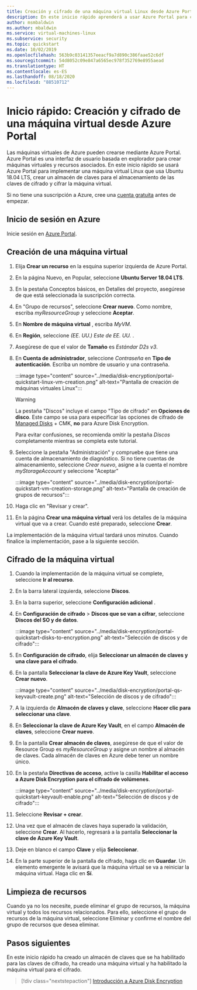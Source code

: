 ```yaml
---
title: Creación y cifrado de una máquina virtual Linux desde Azure Portal
description: En este inicio rápido aprenderá a usar Azure Portal para crear y cifrar una máquina virtual Linux
author: msmbaldwin
ms.author: mbaldwin
ms.service: virtual-machines-linux
ms.subservice: security
ms.topic: quickstart
ms.date: 10/02/2019
ms.openlocfilehash: 563b9c03141357eeacf9a7d890c386faae52c6df
ms.sourcegitcommit: 54d8052c09e847a6565ec978f352769e8955aead
ms.translationtype: HT
ms.contentlocale: es-ES
ms.lasthandoff: 08/18/2020
ms.locfileid: "88510712"
---
```

# <a name="quickstart-create-and-encrypt-a-virtual-machine-with-the-azure-portal"></a>Inicio rápido: Creación y cifrado de una máquina virtual desde Azure Portal

Las máquinas virtuales de Azure pueden crearse mediante Azure Portal. Azure Portal es una interfaz de usuario basada en explorador para crear máquinas virtuales y recursos asociados. En este inicio rápido se usará Azure Portal para implementar una máquina virtual Linux que usa Ubuntu 18.04 LTS, crear un almacén de claves para el almacenamiento de las claves de cifrado y cifrar la máquina virtual.

Si no tiene una suscripción a Azure, cree una [cuenta gratuita](https://azure.microsoft.com/free/?WT.mc_id=A261C142F) antes de empezar.

## <a name="sign-in-to-azure"></a>Inicio de sesión en Azure

Inicie sesión en [Azure Portal](https://portal.azure.com).

## <a name="create-a-virtual-machine"></a>Creación de una máquina virtual

1. Elija **Crear un recurso** en la esquina superior izquierda de Azure Portal.
1. En la página Nuevo, en Popular, seleccione **Ubuntu Server 18.04 LTS**.
1. En la pestaña Conceptos básicos, en Detalles del proyecto, asegúrese de que está seleccionada la suscripción correcta.
1. En "Grupo de recursos", seleccione **Crear nuevo**. Como nombre, escriba *myResourceGroup* y seleccione **Aceptar**.
1. En **Nombre de máquina virtual** , escriba *MyVM*.
1. En **Región**, seleccione *(EE. UU.) Este de EE. UU.* .
1. Asegúrese de que el valor de **Tamaño** es *Estándar D2s v3*.
1. En **Cuenta de administrador**, seleccione *Contraseña* en **Tipo de autenticación**. Escriba un nombre de usuario y una contraseña.

    :::image type="content" source="../media/disk-encryption/portal-quickstart-linux-vm-creation.png" alt-text="Pantalla de creación de máquinas virtuales Linux":::

    > [!WARNING]
    > La pestaña "Discos" incluye el campo "Tipo de cifrado" en **Opciones de disco**. Este campo se usa para especificar las opciones de cifrado de [Managed Disks](managed-disks-overview.md) + CMK, **no** para Azure Disk Encryption.
    >
    > Para evitar confusiones, se recomienda omitir la pestaña *Discos* completamente mientras se completa este tutorial.

1. Seleccione la pestaña "Administración" y compruebe que tiene una cuenta de almacenamiento de diagnóstico. Si no tiene cuentas de almacenamiento, seleccione *Crear nuevo*, asigne a la cuenta el nombre *myStorageAccount* y seleccione "Aceptar"

    :::image type="content" source="../media/disk-encryption/portal-quickstart-vm-creation-storage.png" alt-text="Pantalla de creación de grupos de recursos":::

1. Haga clic en "Revisar y crear".
1. En la página **Crear una máquina virtual** verá los detalles de la máquina virtual que va a crear. Cuando esté preparado, seleccione **Crear**.

La implementación de la máquina virtual tardará unos minutos. Cuando finalice la implementación, pase a la siguiente sección.

## <a name="encrypt-the-virtual-machine"></a>Cifrado de la máquina virtual

1. Cuando la implementación de la máquina virtual se complete, seleccione **Ir al recurso**.
1. En la barra lateral izquierda, seleccione **Discos**.
1. En la barra superior, seleccione **Configuración adicional** .
1. En **Configuración de cifrado** > **Discos que se van a cifrar**, seleccione **Discos del SO y de datos**.

    :::image type="content" source="../media/disk-encryption/portal-quickstart-disks-to-encryption.png" alt-text="Selección de discos y de cifrado":::

1. En **Configuración de cifrado**, elija **Seleccionar un almacén de claves y una clave para el cifrado**.
1. En la pantalla **Seleccionar la clave de Azure Key Vault**, seleccione **Crear nuevo**.

    :::image type="content" source="../media/disk-encryption/portal-qs-keyvault-create.png" alt-text="Selección de discos y de cifrado":::

1. A la izquierda de **Almacén de claves y clave**, seleccione **Hacer clic para seleccionar una clave**.
1. En **Seleccionar la clave de Azure Key Vault**, en el campo **Almacén de claves**, seleccione **Crear nuevo**.
1. En la pantalla **Crear almacén de claves**, asegúrese de que el valor de Resource Group es *myResourceGroup* y asigne un nombre al almacén de claves.  Cada almacén de claves en Azure debe tener un nombre único.
1. En la pestaña **Directivas de acceso**, active la casilla **Habilitar el acceso a Azure Disk Encryption para el cifrado de volúmenes**.

    :::image type="content" source="../media/disk-encryption/portal-quickstart-keyvault-enable.png" alt-text="Selección de discos y de cifrado":::

1. Seleccione **Revisar + crear**.  
1. Una vez que el almacén de claves haya superado la validación, seleccione **Crear**. Al hacerlo, regresará a la pantalla **Seleccionar la clave de Azure Key Vault**.
1. Deje en blanco el campo **Clave** y elija **Seleccionar**.
1. En la parte superior de la pantalla de cifrado, haga clic en **Guardar**. Un elemento emergente le avisará que la máquina virtual se va a reiniciar la máquina virtual. Haga clic en **Sí**.

## <a name="clean-up-resources"></a>Limpieza de recursos

Cuando ya no los necesite, puede eliminar el grupo de recursos, la máquina virtual y todos los recursos relacionados. Para ello, seleccione el grupo de recursos de la máquina virtual, seleccione Eliminar y confirme el nombre del grupo de recursos que desea eliminar.

## <a name="next-steps"></a>Pasos siguientes

En este inicio rápido ha creado un almacén de claves que se ha habilitado para las claves de cifrado, ha creado una máquina virtual y ha habilitado la máquina virtual para el cifrado.  

> [!div class="nextstepaction"]
> [Introducción a Azure Disk Encryption](disk-encryption-overview.md)
